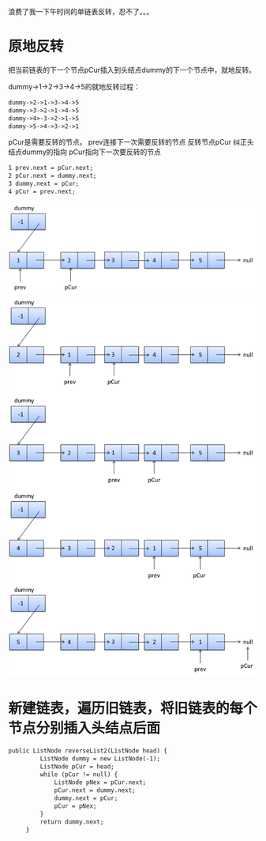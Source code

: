 浪费了我一下午时间的单链表反转，忍不了。。。
# 原地反转
把当前链表的下一个节点pCur插入到头结点dummy的下一个节点中，就地反转。

dummy->1->2->3->4->5的就地反转过程：
```
dummy->2->1->3->4->5
dummy->3->2->1->4->5
dummy->4>-3->2->1->5
dummy->5->4->3->2->1
```
pCur是需要反转的节点。
prev连接下一次需要反转的节点
反转节点pCur
纠正头结点dummy的指向
pCur指向下一次要反转的节点
```
1 prev.next = pCur.next;
2 pCur.next = dummy.next;
3 dummy.next = pCur;
4 pCur = prev.next;
```
![](单链表反转1.png)
![](单链表反转2.png)
# 新建链表，遍历旧链表，将旧链表的每个节点分别插入头结点后面
```
public ListNode reverseList2(ListNode head) {
         ListNode dummy = new ListNode(-1);
         ListNode pCur = head;
         while (pCur != null) {
             ListNode pNex = pCur.next;
             pCur.next = dummy.next;
             dummy.next = pCur;
             pCur = pNex;
         }
         return dummy.next;
     }
```

